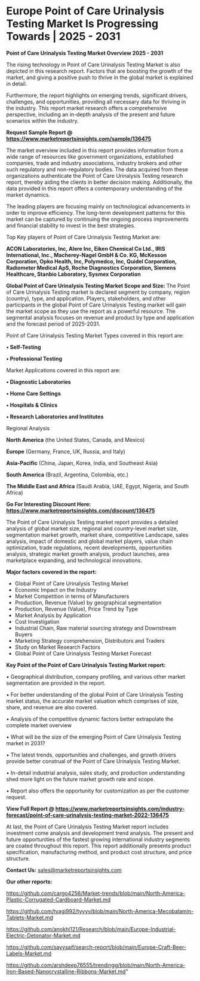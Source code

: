 # Europe Point of Care Urinalysis Testing Market Is Progressing Towards | 2025 - 2031

<Strong> Point of Care Urinalysis Testing Market Overview 2025 - 2031</strong>

The rising technology in Point of Care Urinalysis Testing Market is also depicted in this research report. Factors that are boosting the growth of the market, and giving a positive push to thrive in the global market is explained in detail.

Furthermore, the report highlights on emerging trends, significant drivers, challenges, and opportunities, providing all necessary data for thriving in the industry. This report market research offers a comprehensive perspective, including an in-depth analysis of the present and future scenarios within the industry.

<strong>Request Sample Report @ <a href=https://www.marketreportsinsights.com/sample/136475>https://www.marketreportsinsights.com/sample/136475</a></strong>

The market overview included in this report provides information from a wide range of resources like government organizations, established companies, trade and industry associations, industry brokers and other such regulatory and non-regulatory bodies. The data acquired from these organizations authenticate the Point of Care Urinalysis Testing research report, thereby aiding the clients in better decision making. Additionally, the data provided in this report offers a contemporary understanding of the market dynamics.

The leading players are focusing mainly on technological advancements in order to improve efficiency. The long-term development patterns for this market can be captured by continuing the ongoing process improvements and financial stability to invest in the best strategies.

Top Key players of Point of Care Urinalysis Testing Market are:

<strong>ACON Laboratories, Inc, Alere Inc, Eiken Chemical Co Ltd., IRIS International, Inc., Macherey-Nagel GmbH & Co. KG, McKesson Corporation, Opko Health, Inc, Polymedco, Inc, Quidel Corporation, Radiometer Medical ApS, Roche Diagnostics Corporation, Siemens Healthcare, Stanbio Laboratory, Sysmex Corporation</strong>

<strong><b>Global Point of Care Urinalysis Testing Market Scope and Size:</b></strong>
The Point of Care Urinalysis Testing market is declared segment by company, region (country), type, and application. Players, stakeholders, and other participants in the global Point of Care Urinalysis Testing market will gain the market scope as they use the report as a powerful resource. The segmental analysis focuses on revenue and product by type and application and the forecast period of 2025-2031.

Point of Care Urinalysis Testing Market Types covered in this report are:

<strong>• Self-Testing

• Professional Testing</strong>

Market Applications covered in this report are:

<strong>• Diagnostic Laboratories

• Home Care Settings

• Hospitals & Clinics

• Research Laboratories and Institutes</strong> 

Regional Analysis

<strong>North America</strong> (the United States, Canada, and Mexico)

<strong>Europe</strong> (Germany, France, UK, Russia, and Italy)

<strong>Asia-Pacific</strong> (China, Japan, Korea, India, and Southeast Asia)

<strong>South America</strong> (Brazil, Argentina, Colombia, etc.)

<strong>The Middle East and Africa</strong> (Saudi Arabia, UAE, Egypt, Nigeria, and South Africa)

<strong>Go For Interesting Discount Here: <a href=https://www.marketreportsinsights.com/discount/136475>https://www.marketreportsinsights.com/discount/136475</a></strong>

The Point of Care Urinalysis Testing market report provides a detailed analysis of global market size, regional and country-level market size, segmentation market growth, market share, competitive Landscape, sales analysis, impact of domestic and global market players, value chain optimization, trade regulations, recent developments, opportunities analysis, strategic market growth analysis, product launches, area marketplace expanding, and technological innovations.

<strong><b>Major factors covered in the report:</b></strong>
<ul>
  <li>Global Point of Care Urinalysis Testing Market </li>
  <li>Economic Impact on the Industry</li>
  <li>Market Competition in terms of Manufacturers</li>
  <li>Production, Revenue (Value) by geographical segmentation</li>
  <li>Production, Revenue (Value), Price Trend by Type</li>
  <li>Market Analysis by Application</li>
  <li>Cost Investigation</li>
  <li>Industrial Chain, Raw material sourcing strategy and Downstream Buyers</li>
  <li>Marketing Strategy comprehension, Distributors and Traders</li>
  <li>Study on Market Research Factors</li>
  <li>Global Point of Care Urinalysis Testing Market Forecast</li>
</ul>

<strong><b>Key Point of the Point of Care Urinalysis Testing Market report:</b></strong>

• Geographical distribution, company profiling, and various other market segmentation are provided in the report.

• For better understanding of the global Point of Care Urinalysis Testing market status, the accurate market valuation which comprises of size, share, and revenue are also covered.

• Analysis of the competitive dynamic factors better extrapolate the complete market overview

• What will be the size of the emerging Point of Care Urinalysis Testing market in 2031?

• The latest trends, opportunities and challenges, and growth drivers provide better construal of the Point of Care Urinalysis Testing Market.

• In-detail industrial analysis, sales study, and production understanding shed more light on the future market growth rate and scope.

• Report also offers the opportunity for customization as per the customer request.

<strong><b>View Full Report @ <a href=https://www.marketreportsinsights.com/industry-forecast/point-of-care-urinalysis-testing-market-2022-136475>https://www.marketreportsinsights.com/industry-forecast/point-of-care-urinalysis-testing-market-2022-136475</a></b></strong>


At last, the Point of Care Urinalysis Testing Market report includes investment come analysis and development trend analysis. The present and future opportunities of the fastest growing international industry segments are coated throughout this report. This report additionally presents product specification, manufacturing method, and product cost structure, and price structure.

<strong>Contact Us:</strong>
sales@marketreportsinsights.com

<strong>Our other reports:</strong>

<a href=https://github.com/cargo4256/Market-trends/blob/main/North-America-Plastic-Corrugated-Cardboard-Market.md>https://github.com/cargo4256/Market-trends/blob/main/North-America-Plastic-Corrugated-Cardboard-Market.md</a>

<a href=https://github.com/tyagi992/tyyyy/blob/main/North-America-Mecobalamin-Tablets-Market.md>https://github.com/tyagi992/tyyyy/blob/main/North-America-Mecobalamin-Tablets-Market.md</a>

<a href=https://github.com/anokhi121/Research/blob/main/Europe-Industrial-Electric-Detonator-Market.md>https://github.com/anokhi121/Research/blob/main/Europe-Industrial-Electric-Detonator-Market.md</a>

<a href=https://github.com/sayysaif/search-report/blob/main/Europe-Craft-Beer-Labels-Market.md>https://github.com/sayysaif/search-report/blob/main/Europe-Craft-Beer-Labels-Market.md</a>

<a href=https://github.com/arshdeep76555/trendingg/blob/main/North-America-Iron-Based-Nanocrystalline-Ribbons-Market.md>https://github.com/arshdeep76555/trendingg/blob/main/North-America-Iron-Based-Nanocrystalline-Ribbons-Market.md</a>"
